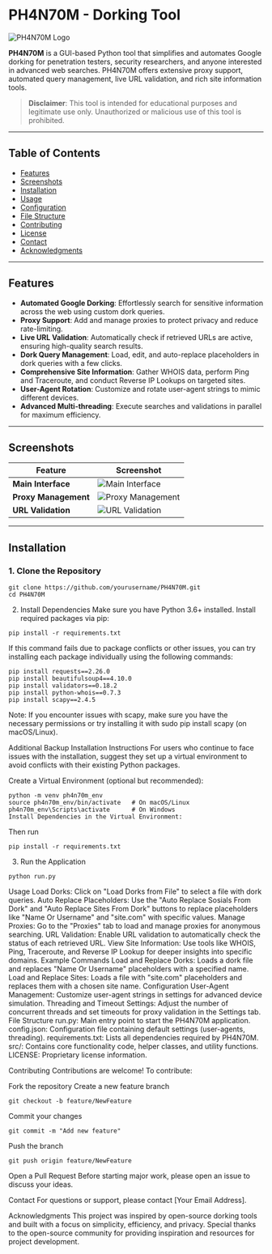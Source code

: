 # **PH4N70M - Dorking Tool**
![PH4N70M Logo](https://path-to-your-logo.png) <!-- Optional: Add a logo image -->

**PH4N70M** is a GUI-based Python tool that simplifies and automates Google dorking for penetration testers, security researchers, and anyone interested in advanced web searches. PH4N70M offers extensive proxy support, automated query management, live URL validation, and rich site information tools.

> **Disclaimer**: This tool is intended for educational purposes and legitimate use only. Unauthorized or malicious use of this tool is prohibited.

---

## **Table of Contents**

- [Features](#features)
- [Screenshots](#screenshots)
- [Installation](#installation)
- [Usage](#usage)
- [Configuration](#configuration)
- [File Structure](#file-structure)
- [Contributing](#contributing)
- [License](#license)
- [Contact](#contact)
- [Acknowledgments](#acknowledgments)

---

## **Features**

- **Automated Google Dorking**: Effortlessly search for sensitive information across the web using custom dork queries.
- **Proxy Support**: Add and manage proxies to protect privacy and reduce rate-limiting.
- **Live URL Validation**: Automatically check if retrieved URLs are active, ensuring high-quality search results.
- **Dork Query Management**: Load, edit, and auto-replace placeholders in dork queries with a few clicks.
- **Comprehensive Site Information**: Gather WHOIS data, perform Ping and Traceroute, and conduct Reverse IP Lookups on targeted sites.
- **User-Agent Rotation**: Customize and rotate user-agent strings to mimic different devices.
- **Advanced Multi-threading**: Execute searches and validations in parallel for maximum efficiency.

---

## **Screenshots**

| Feature         | Screenshot |
|-----------------|------------|
| **Main Interface** | ![Main Interface](https://path-to-main-interface-screenshot.png) |
| **Proxy Management** | ![Proxy Management](https://path-to-proxy-screenshot.png) |
| **URL Validation** | ![URL Validation](https://path-to-url-validation-screenshot.png) |

---

## **Installation**

### **1. Clone the Repository**
```
git clone https://github.com/yourusername/PH4N70M.git
cd PH4N70M
```
2. Install Dependencies
Make sure you have Python 3.6+ installed. Install required packages via pip:
```
pip install -r requirements.txt
```
If this command fails due to package conflicts or other issues, you can try installing each package individually using the following commands:
```
pip install requests==2.26.0
pip install beautifulsoup4==4.10.0
pip install validators==0.18.2
pip install python-whois==0.7.3
pip install scapy==2.4.5
```
Note: If you encounter issues with scapy, make sure you have the necessary permissions or try installing it with sudo pip install scapy (on macOS/Linux).

Additional Backup Installation Instructions
For users who continue to face issues with the installation, suggest they set up a virtual environment to avoid conflicts with their existing Python packages.

Create a Virtual Environment (optional but recommended):
```
python -m venv ph4n70m_env
source ph4n70m_env/bin/activate   # On macOS/Linux
ph4n70m_env\Scripts\activate      # On Windows
Install Dependencies in the Virtual Environment:
```
Then run
```
pip install -r requirements.txt
```
3. Run the Application
```
python run.py
```
Usage
Load Dorks: Click on "Load Dorks from File" to select a file with dork queries.
Auto Replace Placeholders: Use the "Auto Replace Sosials From Dork" and "Auto Replace Sites From Dork" buttons to replace placeholders like "Name Or Username" and "site.com" with specific values.
Manage Proxies: Go to the "Proxies" tab to load and manage proxies for anonymous searching.
URL Validation: Enable URL validation to automatically check the status of each retrieved URL.
View Site Information: Use tools like WHOIS, Ping, Traceroute, and Reverse IP Lookup for deeper insights into specific domains.
Example Commands
Load and Replace Dorks: Loads a dork file and replaces "Name Or Username" placeholders with a specified name.
Load and Replace Sites: Loads a file with "site.com" placeholders and replaces them with a chosen site name.
Configuration
User-Agent Management: Customize user-agent strings in settings for advanced device simulation.
Threading and Timeout Settings: Adjust the number of concurrent threads and set timeouts for proxy validation in the Settings tab.
File Structure
run.py: Main entry point to start the PH4N70M application.
config.json: Configuration file containing default settings (user-agents, threading).
requirements.txt: Lists all dependencies required by PH4N70M.
src/: Contains core functionality code, helper classes, and utility functions.
LICENSE: Proprietary license information.

Contributing
Contributions are welcome! To contribute:

Fork the repository
Create a new feature branch
```
git checkout -b feature/NewFeature
```
Commit your changes
```
git commit -m "Add new feature"
```
Push the branch
```
git push origin feature/NewFeature
```
Open a Pull Request
Before starting major work, please open an issue to discuss your ideas.

Contact
For questions or support, please contact [Your Email Address].

Acknowledgments
This project was inspired by open-source dorking tools and built with a focus on simplicity, efficiency, and privacy.
Special thanks to the open-source community for providing inspiration and resources for project development.


